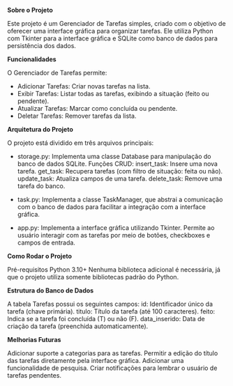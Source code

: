 **Sobre o Projeto**

Este projeto é um Gerenciador de Tarefas simples, criado com o objetivo de oferecer uma interface gráfica para organizar tarefas. Ele utiliza Python com Tkinter para a interface gráfica e SQLite como banco de dados para persistência dos dados.

**Funcionalidades**

O Gerenciador de Tarefas permite:
- Adicionar Tarefas: Criar novas tarefas na lista.
- Exibir Tarefas: Listar todas as tarefas, exibindo a situação (feito ou pendente).
- Atualizar Tarefas: Marcar como concluída ou pendente.
- Deletar Tarefas: Remover tarefas da lista.

**Arquitetura do Projeto**

O projeto está dividido em três arquivos principais:

- storage.py:
  Implementa uma classe Database para manipulação do banco de dados SQLite.
  Funções CRUD:
    insert_task: Insere uma nova tarefa.
    get_task: Recupera tarefas (com filtro de situação: feita ou não).
    update_task: Atualiza campos de uma tarefa.
    delete_task: Remove uma tarefa do banco.

- task.py:
  Implementa a classe TaskManager, que abstrai a comunicação com o banco de dados para facilitar a integração com a interface gráfica.

- app.py:
  Implementa a interface gráfica utilizando Tkinter.
  Permite ao usuário interagir com as tarefas por meio de botões, checkboxes e campos de entrada.

**Como Rodar o Projeto**

Pré-requisitos
  Python 3.10+
  Nenhuma biblioteca adicional é necessária, já que o projeto utiliza somente bibliotecas padrão do Python.

**Estrutura do Banco de Dados**

  A tabela Tarefas possui os seguintes campos:
    id: Identificador único da tarefa (chave primária).
    titulo: Título da tarefa (até 100 caracteres).
    feito: Indica se a tarefa foi concluída (T) ou não (F).
    data_inserido: Data de criação da tarefa (preenchida automaticamente).

**Melhorias Futuras**

  Adicionar suporte a categorias para as tarefas.
  Permitir a edição do título das tarefas diretamente pela interface gráfica.
  Adicionar uma funcionalidade de pesquisa.
  Criar notificações para lembrar o usuário de tarefas pendentes.
